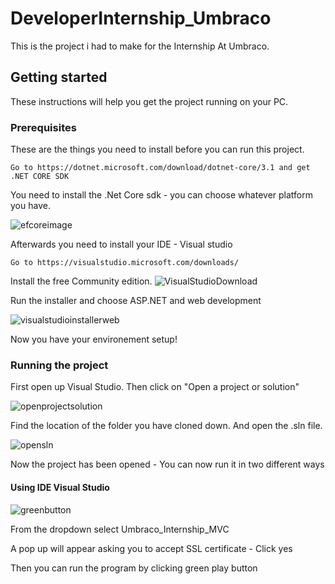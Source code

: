 # DeveloperInternship_Umbraco
This is the project i had to make for the Internship At Umbraco.

## Getting started

These instructions will help you get the project running on your PC. 


### Prerequisites
These are the things you need to install before you can run this project. 

```
Go to https://dotnet.microsoft.com/download/dotnet-core/3.1 and get .NET CORE SDK
```
You need to install the .Net Core sdk - you can choose whatever platform you have.

![efcoreimage](https://user-images.githubusercontent.com/43537820/82260732-1403f280-995e-11ea-948d-93cb3c8ed8de.PNG)

Afterwards you need to install your IDE - Visual studio
```
Go to https://visualstudio.microsoft.com/downloads/
```
Install the free Community edition. 
![VisualStudioDownload](https://user-images.githubusercontent.com/43537820/82260890-5af1e800-995e-11ea-8d39-329f51284ccd.PNG)

Run the installer and choose ASP.NET and web development

![visualstudioinstallerweb](https://user-images.githubusercontent.com/43537820/82261022-942a5800-995e-11ea-8bdf-93095a5ca5e4.png)

Now you have your environement setup!

### Running the project

First open up Visual Studio. Then click on "Open a project or solution" 

![openprojectsolution](https://user-images.githubusercontent.com/43537820/82261430-42360200-995f-11ea-99d8-a90c96186446.PNG)

Find the location of the folder you have cloned down. And open the .sln file. 

![opensln](https://user-images.githubusercontent.com/43537820/82261523-70b3dd00-995f-11ea-8cd1-73736699f7ed.PNG)

Now the project has been opened - You can now run it in two different ways

#### Using IDE Visual Studio
![greenbutton](https://user-images.githubusercontent.com/43537820/82261867-1ebf8700-9960-11ea-9503-51bafbe4b5f2.PNG)

From the dropdown select Umbraco_Internship_MVC

A pop up will appear asking you to accept SSL certificate - Click yes

Then you can run the program by clicking green play button
